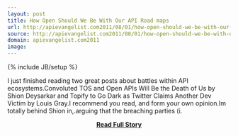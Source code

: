 ```yaml
---
layout: post
title: How Open Should We Be With Our API Road maps
url: http://apievangelist.com2011/08/01/how-open-should-we-be-with-our-api-road-maps/
source: http://apievangelist.com2011/08/01/how-open-should-we-be-with-our-api-road-maps/
domain: apievangelist.com2011
image: 
---
```

{% include JB/setup %}<p>I just finished reading two great posts about battles within API ecosystems.Convoluted TOS and Open APIs Will Be the Death of Us by Shion Deysarkar and Topify to Go Dark as Twitter Claims Another Dev Victim by Louis Gray.I recommend you read, and form your own opinion.Im totally behind Shion in,.arguing that the breaching parties (i.</p>
<center><p><a href="http://apievangelist.com2011/08/01/how-open-should-we-be-with-our-api-road-maps/" style='padding:25px; font-sze:18px; font-weight: bold;'>Read Full Story</a></p></center>
